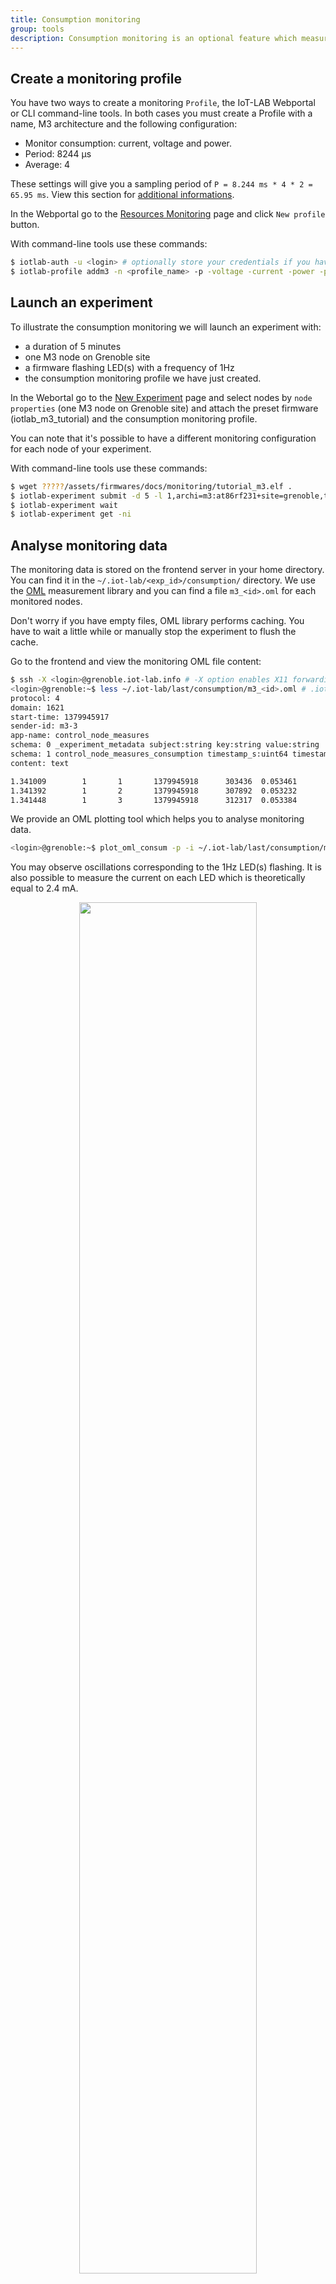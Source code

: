 ```yaml
---
title: Consumption monitoring
group: tools
description: Consumption monitoring is an optional feature which measures the energy usage of your experiment nodes. It refers to the Control Node dedicated hardware installed on the IoT-LAB node to enable the monitoring. It provides you an efficient passive monitoring solution which helps you to design IoT protocols or applications with low-power devices. In this documentation you will learn how to create a Profile monitoring configuration and enable it for your experiment. Moreover you will figure out how to get and analyse the monitoring data.
---
```


## Create a monitoring profile

You have two ways to create a monitoring `Profile`, the IoT-LAB Webportal or CLI command-line tools. In both cases you must create a Profile with a name, M3 architecture and the following configuration:

* Monitor consumption: current, voltage and power.
* Period: 8244 µs
* Average: 4

These settings will give you a sampling period of `P = 8.244 ms * 4 * 2 = 65.95 ms`. View this section for [additional informations](#additional-informations).

In the Webportal go to the [Resources Monitoring](https://www.iot-lab.info/testbed/resources/monitoring) page and click `New profile` button.

With command-line tools use these commands:

``` bash
$ iotlab-auth -u <login> # optionally store your credentials if you haven't done it before.
$ iotlab-profile addm3 -n <profile_name> -p -voltage -current -power -period 8244 -avg 4
```

## Launch an experiment

To illustrate the consumption monitoring we will launch an experiment with:

* a duration of 5 minutes
* one M3 node on Grenoble site
* a firmware flashing LED(s) with a frequency of 1Hz
* the consumption monitoring profile we have just created.

In the Webortal go to the [New Experiment](https://www.iot-lab.info/testbed/experiment) page and select nodes by `node properties` (one M3 node on Grenoble site) and attach the preset firmware (iotlab_m3_tutorial) and the consumption monitoring profile.

You can note that it's possible to have a different monitoring configuration for each node of your experiment.

With command-line tools use these commands:

``` bash
$ wget ?????/assets/firmwares/docs/monitoring/tutorial_m3.elf .
$ iotlab-experiment submit -d 5 -l 1,archi=m3:at86rf231+site=grenoble,tutorial_m3.elf,<profile_name>
$ iotlab-experiment wait
$ iotlab-experiment get -ni
```

## Analyse monitoring data

The monitoring data is stored on the frontend server in your home directory. You can find it in the `~/.iot-lab/<exp_id>/consumption/` directory. We use the [OML](https://github.com/mytestbed/oml) measurement library and you can find a file `m3_<id>.oml` for each monitored nodes.

Don't worry if you have empty files, OML library performs caching. You have to wait a little while or manually stop the experiment to flush the cache.

Go to the frontend and view the monitoring OML file content:

``` bash
$ ssh -X <login>@grenoble.iot-lab.info # -X option enables X11 forwarding
<login>@grenoble:~$ less ~/.iot-lab/last/consumption/m3_<id>.oml # .iot-lab/last is a symlink to your last experiment directory .iot-lab/<exp_id>
protocol: 4
domain: 1621
start-time: 1379945917
sender-id: m3-3
app-name: control_node_measures
schema: 0 _experiment_metadata subject:string key:string value:string
schema: 1 control_node_measures_consumption timestamp_s:uint64 timestamp_us:uint32 power:double voltage:double current:double
content: text

1.341009        1       1       1379945918      303436  0.053461        3.272500        0.016347
1.341392        1       2       1379945918      307892  0.053232        3.273750        0.016270
1.341448        1       3       1379945918      312317  0.053384        3.272500        0.016322
```

We provide an OML plotting tool which helps you to analyse monitoring data.

``` bash
<login>@grenoble:~$ plot_oml_consum -p -i ~/.iot-lab/last/consumption/m3_<id>.oml
```
You may observe oscillations corresponding to the 1Hz LED(s) flashing. It is also possible to measure the current on each LED which is theoretically equal to 2.4 mA.

<div style="text-align:center">
<img src="{{ '/assets/images/docs/monitoring/' | relative_url}}consumption-full.jpg" style="width:75%;"/>
</div>

A zoom of the previous plot to see the one second period.

<div style="text-align:center">
<img src="{{ '/assets/images/docs/monitoring/' | relative_url}}consumption-zoom.jpg" style="width:75%;"/>
</div>

We join you an example of plot with a smaller sample period (`2.200 ms = Period 1100 µs * Average 1 * 2`). You can observe that the signal measure noise is not filtered.

<div style="text-align:center">
<img src="{{ '/assets/images/docs/monitoring/' | relative_url}}consumption-period.png" style="width:65%;"/>
</div>
<br>

## Additional informations

The consumption of your node is measured through an [INA226](http://www.ti.com/lit/ds/symlink/ina226.pdf) hardware component . The INA226 has programmable conversion times for two measurements, the shunt voltage and the power supply bus voltage. The conversion times (CT) for these measurements can be selected from as fast as 140μs to as long as 8.244ms. The conversion time settings, along with the programmable averaging mode (AV), allow the INA226 to be configured to optimize the available timing requirements in a given application. The periodic measure (PM) is then given by the formula:

`PM = CT * AV * 2`

There are trade-offs associated with the settings for conversion time and the averaging mode used. The averaging feature can significantly improve the measurement accuracy by effectively filtering the signal. A greater number of averages enables the INA226 to be more effective in reducing the noise component of the measurement.

For example, if a system requires that data be read every 4ms, the INA226 could be configured for a non filtered signal with the conversion times set to 2116 μs and the averaging mode set to 1. This configuration results in the data updating approximately every `4.23 ms = 2.116*1*2`

With a configuration for a filtered signal, the conversion times can be set to 204 μs and the averaging mode can be set to 10 in order to have a periodic measure of
`4.08 ms = 204*10*2`


| Measure |  Unit   |
| ------- |  ------ |
| current |  ampere |
| voltage |  volt   |
| power   |  watt   |
